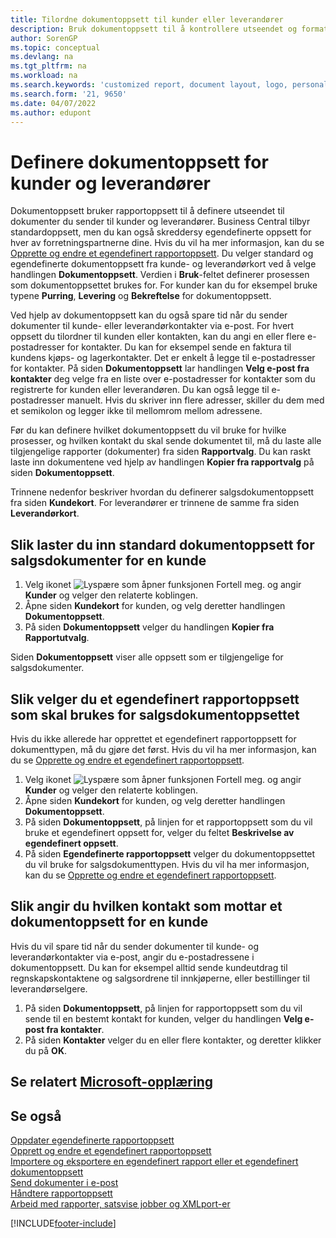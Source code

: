 ```yaml
---
title: Tilordne dokumentoppsett til kunder eller leverandører
description: Bruk dokumentoppsett til å kontrollere utseendet og formatet til dokumenter som fakturaer og ordrer du sender til kunder og leverandører.
author: SorenGP
ms.topic: conceptual
ms.devlang: na
ms.tgt_pltfrm: na
ms.workload: na
ms.search.keywords: 'customized report, document layout, logo, personalize'
ms.search.form: '21, 9650'
ms.date: 04/07/2022
ms.author: edupont
---
```

# <a name="define-document-layouts-for-customers-and-vendors" />Definere dokumentoppsett for kunder og leverandører

Dokumentoppsett bruker rapportoppsett til å definere utseendet til dokumenter du sender til kunder og leverandører. Business Central tilbyr standardoppsett, men du kan også skreddersy egendefinerte oppsett for hver av forretningspartnerne dine. Hvis du vil ha mer informasjon, kan du se [Opprette og endre et egendefinert rapportoppsett](ui-how-create-custom-report-layout.md). Du velger standard og egendefinerte dokumentoppsett fra kunde- og leverandørkort ved å velge handlingen **Dokumentoppsett**. Verdien i **Bruk**-feltet definerer prosessen som dokumentoppsettet brukes for. For kunder kan du for eksempel bruke typene **Purring**, **Levering** og **Bekreftelse** for dokumentoppsett.

Ved hjelp av dokumentoppsett kan du også spare tid når du sender dokumenter til kunde- eller leverandørkontakter via e-post. For hvert oppsett du tilordner til kunden eller kontakten, kan du angi en eller flere e-postadresser for kontakter. Du kan for eksempel sende en faktura til kundens kjøps- og lagerkontakter. Det er enkelt å legge til e-postadresser for kontakter. På siden **Dokumentoppsett** lar handlingen **Velg e-post fra kontakter** deg velge fra en liste over e-postadresser for kontakter som du registrerte for kunden eller leverandøren. Du kan også legge til e-postadresser manuelt. Hvis du skriver inn flere adresser, skiller du dem med et semikolon og legger ikke til mellomrom mellom adressene.

Før du kan definere hvilket dokumentoppsett du vil bruke for hvilke prosesser, og hvilken kontakt du skal sende dokumentet til, må du laste alle tilgjengelige rapporter (dokumenter) fra siden **Rapportvalg**. Du kan raskt laste inn dokumentene ved hjelp av handlingen **Kopier fra rapportvalg** på siden **Dokumentoppsett**.

Trinnene nedenfor beskriver hvordan du definerer salgsdokumentoppsett fra siden **Kundekort**. For leverandører er trinnene de samme fra siden **Leverandørkort**.

## <a name="to-load-the-standard-document-layouts-for-sales-documents-for-a-customer" />Slik laster du inn standard dokumentoppsett for salgsdokumenter for en kunde

1. Velg ikonet ![Lyspære som åpner funksjonen Fortell meg.](media/ui-search/search_small.png "Fortell hva du vil gjøre") og angir **Kunder** og velger den relaterte koblingen.
2. Åpne siden **Kundekort** for kunden, og velg deretter handlingen **Dokumentoppsett**.
3. På siden **Dokumentoppsett** velger du handlingen **Kopier fra Rapportutvalg**.

Siden **Dokumentoppsett** viser alle oppsett som er tilgjengelige for salgsdokumenter. 

## <a name="to-select-a-custom-report-layout-to-use-for-the-sales-document-layout" />Slik velger du et egendefinert rapportoppsett som skal brukes for salgsdokumentoppsettet

Hvis du ikke allerede har opprettet et egendefinert rapportoppsett for dokumenttypen, må du gjøre det først. Hvis du vil ha mer informasjon, kan du se [Opprette og endre et egendefinert rapportoppsett](ui-how-create-custom-report-layout.md).

1. Velg ikonet ![Lyspære som åpner funksjonen Fortell meg.](media/ui-search/search_small.png "Fortell hva du vil gjøre") og angir **Kunder** og velger den relaterte koblingen.
2. Åpne siden **Kundekort** for kunden, og velg deretter handlingen **Dokumentoppsett**.
3. På siden **Dokumentoppsett**, på linjen for et rapportoppsett som du vil bruke et egendefinert oppsett for, velger du feltet **Beskrivelse av egendefinert oppsett**.
4. På siden **Egendefinerte rapportoppsett** velger du dokumentoppsettet du vil bruke for salgsdokumenttypen. Hvis du vil ha mer informasjon, kan du se [Opprette og endre et egendefinert rapportoppsett](ui-how-create-custom-report-layout.md).

## <a name="to-specify-which-contact-will-receive-which-document-layout-for-a-customer" />Slik angir du hvilken kontakt som mottar et dokumentoppsett for en kunde

Hvis du vil spare tid når du sender dokumenter til kunde- og leverandørkontakter via e-post, angir du e-postadressene i dokumentoppsett. Du kan for eksempel alltid sende kundeutdrag til regnskapskontaktene og salgsordrene til innkjøperne, eller bestillinger til leverandørselgere.

1. På siden **Dokumentoppsett**, på linjen for rapportoppsett som du vil sende til en bestemt kontakt for kunden, velger du handlingen **Velg e-post fra kontakter**.
2. På siden **Kontakter** velger du en eller flere kontakter, og deretter klikker du på **OK**.

## <a name="see-related-microsoft-training" />Se relatert [Microsoft-opplæring](/training/modules/change-documents-dynamics-365-business-central/)

## <a name="see-also" />Se også

[Oppdater egendefinerte rapportoppsett](ui-update-report-layouts.md)  
[Opprett og endre et egendefinert rapportoppsett](ui-how-create-custom-report-layout.md)  
[Importere og eksportere en egendefinert rapport eller et egendefinert dokumentoppsett](ui-how-import-and-export-report-layout.md)  
[Send dokumenter i e-post](ui-how-send-documents-email.md)  
[Håndtere rapportoppsett](ui-manage-report-layouts.md)  
[Arbeid med rapporter, satsvise jobber og XMLport-er](ui-work-report.md)  


[!INCLUDE[footer-include](includes/footer-banner.md)]
